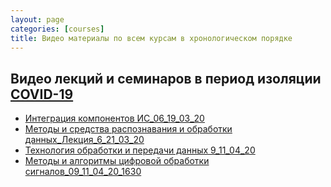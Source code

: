 ```yaml
---
layout: page
categories: [courses]
title: Видео материалы по всем курсам в хронологическом порядке
---
```


## Видео лекций и семинаров в период изоляции [COVID-19](https://www.ncbi.nlm.nih.gov/nuccore/NC_045512.2?report=fasta)
* [Интеграция компонентов ИС_06_19_03_20](https://youtu.be/6OzwDA-712E)
* [Методы и средства распознавания и обработки данных_Лекция_6_21_03_20](https://www.youtube.com/watch?v=lgvh4Ubylp8)
* [Технология обработки и передачи данных 9_11_04_20](https://youtu.be/jhGikgY2iP4)
* [Методы и алгоритмы цифровой обработки сигналов_09_11_04_20_1630](https://youtu.be/A7g7uJchSWg)

